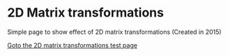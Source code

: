 # 2D Matrix transformations
Simple page to show effect of 2D matrix transformations
(Created in 2015)

[Goto the 2D matrix transformations test page](https://jovdb.github.io/2dmatrix)